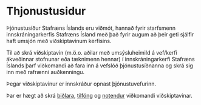 # Thjonustusidur

Þjónustusíður Stafræns Íslands eru viðmót, hannað fyrir starfsmenn innskráningarkerfis Stafræns Ísland með það fyrir augum að þeir geti sjálfir haft umsjón með viðskiptavinum kerfisins.  

Til að skrá viðskiptavin (m.ö.o. aðilar með umsýsluheimild á vef/kerfi ákveðinnar stofnunar eða tæknimenn hennar) í innskráningarkerfi Stafræns Íslands þarf viðkomandi að fara inn á vefslóð þjónustusíðnanna og skrá sig inn með rafrænni auðkenningu.  

Þegar viðskiptavinur er innskráður opnast þjónustuvefurinn.  

Þar er hægt að skrá [biðlara](client/README.md), [tilföng](resources/README.md) og [notendur](users/README.md) viðkomandi viðskiptavinar.

